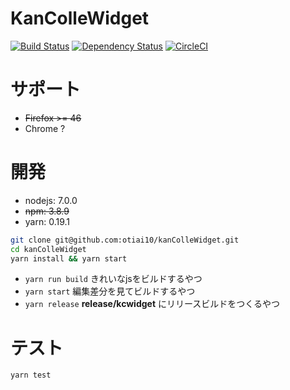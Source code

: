 # KanColleWidget

[![Build Status](https://travis-ci.org/otiai10/kanColleWidget.svg?branch=v2%2Fmaster)](https://travis-ci.org/otiai10/kanColleWidget) [![Dependency Status](https://gemnasium.com/badges/github.com/otiai10/kanColleWidget.svg)](https://gemnasium.com/github.com/otiai10/kanColleWidget) [![CircleCI](https://circleci.com/gh/otiai10/kanColleWidget.svg?style=svg)](https://circleci.com/gh/otiai10/kanColleWidget)

# サポート

- ~~Firefox >= 46~~
- Chrome ?

# 開発

- nodejs: 7.0.0
- ~~npm: 3.8.9~~
- yarn: 0.19.1

```sh
git clone git@github.com:otiai10/kanColleWidget.git
cd kanColleWidget
yarn install && yarn start
```

- `yarn run build` きれいなjsをビルドするやつ
- `yarn start` 編集差分を見てビルドするやつ
- `yarn release` **release/kcwidget** にリリースビルドをつくるやつ

# テスト

```sh
yarn test
```
